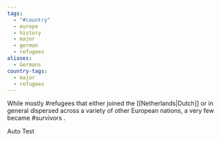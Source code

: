 ```yaml
---
tags:
  - "#country"
  - europe
  - history
  - major
  - german
  - refugees
aliases:
  - Germans
country-tags:
  - major
  - refugees
---
```

While mostly #refugees that either joined the [[Netherlands|Dutch]] or in general dispersed across a variety of other European nations, a very few became #survivors .

Auto Test